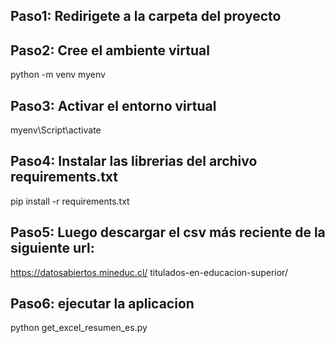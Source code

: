 ## Paso1: Redirigete a la carpeta del proyecto 

## Paso2: Cree el ambiente virtual
python -m venv myenv

## Paso3: Activar el entorno virtual
myenv\Script\activate 

## Paso4: Instalar las librerias del archivo requirements.txt
pip install -r requirements.txt

## Paso5: Luego descargar el csv más reciente de la siguiente url:
https://datosabiertos.mineduc.cl/
titulados-en-educacion-superior/

## Paso6: ejecutar la aplicacion 
python get_excel_resumen_es.py
